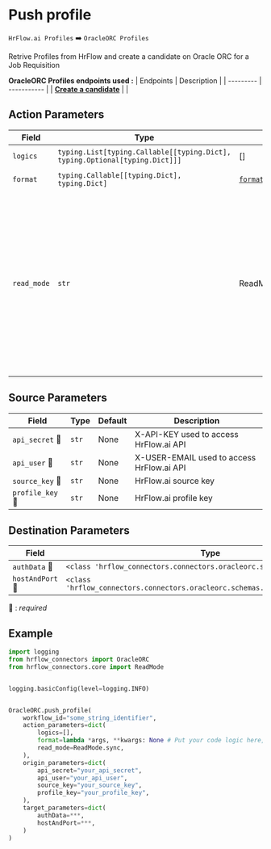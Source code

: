 # Push profile

`HrFlow.ai Profiles` :arrow_right: `OracleORC Profiles`

Retrive Profiles from HrFlow and create a candidate on Oracle ORC for a Job Requisition

**OracleORC Profiles endpoints used :**
| Endpoints | Description |
| --------- | ----------- |
| [**Create a candidate**](http://{host}:{port}/hcmRestApi/resources/11.13.18.05/recruitingCandidates) | |

## Action Parameters

| Field       | Type                                                                        | Default                                        | Description                                                                                                                                                                                                                                     |
| ----------- | --------------------------------------------------------------------------- | ---------------------------------------------- | ----------------------------------------------------------------------------------------------------------------------------------------------------------------------------------------------------------------------------------------------- |
| `logics`    | `typing.List[typing.Callable[[typing.Dict], typing.Optional[typing.Dict]]]` | []                                             | List of logic functions                                                                                                                                                                                                                         |
| `format`    | `typing.Callable[[typing.Dict], typing.Dict]`                               | [`format_hrflow_profile`](../connector.py#L47) | Formatting function                                                                                                                                                                                                                             |
| `read_mode` | `str`                                                                       | ReadMode.sync                                  | If 'incremental' then `read_from` of the last run is given to Origin Warehouse during read. **The actual behavior depends on implementation of read**. In 'sync' mode `read_from` is neither fetched nor given to Origin Warehouse during read. |

## Source Parameters

| Field                      | Type  | Default | Description                               |
| -------------------------- | ----- | ------- | ----------------------------------------- |
| `api_secret` :red_circle:  | `str` | None    | X-API-KEY used to access HrFlow.ai API    |
| `api_user` :red_circle:    | `str` | None    | X-USER-EMAIL used to access HrFlow.ai API |
| `source_key` :red_circle:  | `str` | None    | HrFlow.ai source key                      |
| `profile_key` :red_circle: | `str` | None    | HrFlow.ai profile key                     |

## Destination Parameters

| Field                      | Type                                                                            | Default | Description |
| -------------------------- | ------------------------------------------------------------------------------- | ------- | ----------- |
| `authData` :red_circle:    | `<class 'hrflow_connectors.connectors.oracleorc.schemas.OracleORCAuth'>`        | None    |             |
| `hostAndPort` :red_circle: | `<class 'hrflow_connectors.connectors.oracleorc.schemas.OracleORCHostAndPort'>` | None    |             |

:red_circle: : _required_

## Example

```python
import logging
from hrflow_connectors import OracleORC
from hrflow_connectors.core import ReadMode


logging.basicConfig(level=logging.INFO)


OracleORC.push_profile(
    workflow_id="some_string_identifier",
    action_parameters=dict(
        logics=[],
        format=lambda *args, **kwargs: None # Put your code logic here,
        read_mode=ReadMode.sync,
    ),
    origin_parameters=dict(
        api_secret="your_api_secret",
        api_user="your_api_user",
        source_key="your_source_key",
        profile_key="your_profile_key",
    ),
    target_parameters=dict(
        authData=***,
        hostAndPort=***,
    )
)
```
